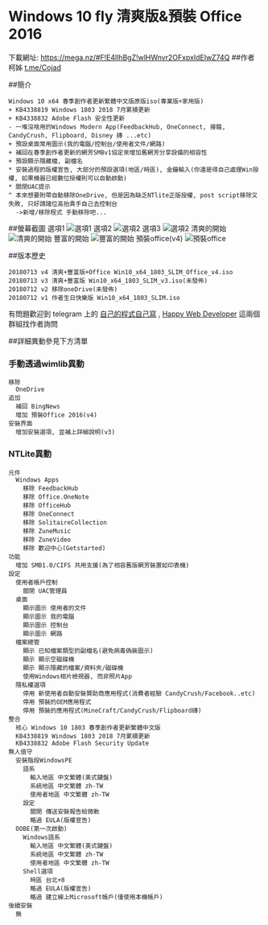 # Windows 10 fly 清爽版&預裝 Office 2016

下載網址: https://mega.nz/#F!E4llhBgZ!wlHWnvr2OFxpxIdEIwZ74Q
##作者
柯姊 [t.me/Cojad](t.me/Cojad)

##簡介

```
Windows 10 x64 春季創作者更新繁體中文版原版iso(專業版+家用版)
+ KB4338819 Windows 1803 2018 7月累積更新
+ KB4338832 Adobe Flash 安全性更新
- 一堆沒啥用的Windows Modern App(FeedbackHub, OneConnect, 接龍, CandyCrush, Flipboard, Disney 磚 ...etc)
+ 預設桌面常用圖示(我的電腦/控制台/使用者文件/網路)
+ 補回在春季創作者更新的網芳SMBv1協定來增加舊網芳分享設備的相容性
+ 預設顯示隱藏檔, 副檔名
* 安裝過程的版權宣告, 大部分的預設選項(地區/時區), 金鑰輸入(你還是得自己處理Win授權, 如果機器已經數位授權則可以自動啟動)
* 關閉UAC提示
^ 本來想要附帶自動移除OneDrive, 但是因為缺乏NTlite正版授權, post script移除又失敗, 只好請諸位高抬貴手自己去控制台
  ->新增/移除程式 手動移除吧...
```
##螢幕截圖
選項1
![選項1](screenshots/option1.png?raw=true)
選項2
![選項2](screenshots/option2.png?raw=true)
選項3
![選項2](screenshots/option3.png?raw=true)
清爽的開始
![清爽的開始](screenshots/start_clean.png?raw=true)
豐富的開始
![豐富的開始](screenshots/start_rich.png?raw=true)
預裝office(v4)
![預裝office](screenshots/start_office.png?raw=true)

##版本歷史

```
20180713 v4 清爽+豐富版+Office Win10_x64_1803_SLIM_Office_v4.iso
20180713 v3 清爽+豐富版 Win10_x64_1803_SLIM_v3.iso(未發佈)
20180712 v2 移除oneDrive(未發佈)
20180712 v1 作者生日快樂版 Win10_x64_1803_SLIM.iso
```
有問題歡迎到 telegram 上的 [自己的程式自己寫](https://t.me/joinchat/DoTGVEFiQS0S0AsJola8qw) , [Happy Web Developer](https://t.me/HWDTaiwan) 這兩個群組找作者詢問

##詳細異動參見下方清單

### 手動透過wimlib異動
```
移除
  OneDrive
追加
  補回 BingNews
  增加 預裝Office 2016(v4)
安裝界面
  增加安裝選項, 並補上詳細說明(v3)
```
### NTLite異動

```
元件
  Windows Apps
    移除 FeedbackHub
    移除 Office.OneNote
    移除 OfficeHub
    移除 OneConnect
    移除 SolitaireCollection
    移除 ZuneMusic
    移除 ZuneVideo
    移除 歡迎中心(Getstarted)
功能
  增加 SMB1.0/CIFS 共用支援(為了相容舊版網芳裝置如印表機)
設定
  使用者帳戶控制
    關閉 UAC管理員
  桌面
    顯示圖示 使用者的文件
    顯示圖示 我的電腦
    顯示圖示 控制台
    顯示圖示 網路
  檔案總管
    顯示 已知檔案類型的副檔名(避免病毒偽裝圖示)
    顯示 顯示空磁碟機
    顯示 顯示隱藏的檔案/資料夾/磁碟機
    使用Windows相片檢視器, 而非照片App
  隱私權選項
    停用 新使用者自動安裝贊助商應用程式(消費者經驗 CandyCrush/Facebook..etc)
    停用 預裝的OEM應用程式
    停用 預裝的應用程式(MineCraft/CandyCrush/Flipboard磚)
整合
  核心 Windows 10 1803 春季創作者更新繁體中文版
  KB4338819 Windows 1803 2018 7月累積更新
  KB4338832 Adobe Flash Security Update
無人值守
  安裝階段WindowsPE
    語系
      輸入地區 中文繁體(美式鍵盤)
      系統地區 中文繁體 zh-TW
      使用者地區 中文繁體 zh-TW
    設定
      關閉 傳送安裝報告給微軟
      略過 EULA(版權宣告)
  OOBE(第一次啟動)
    Windows語系
      輸入地區 中文繁體(美式鍵盤)
      系統地區 中文繁體 zh-TW
      使用者地區 中文繁體 zh-TW
    Shell選項
      時區 台北+8
      略過 EULA(版權宣告)
      略過 建立線上Microsoft帳戶(僅使用本機帳戶)
後續安裝
  無
```